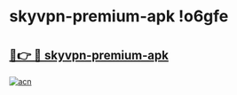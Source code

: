# skyvpn-premium-apk !o6gfe

# <h2><a href="https://qu7sm8.esa.edu.pl?title=skyvpn-premium-apk&ref=o6gfe">🔗👉 🔴 skyvpn-premium-apk</a></h2>

[![acn](https://github.com/user-attachments/assets/0f9c940e-d8b0-45ae-aac7-cd30a18b3e1c)](https://qu7sm8.esa.edu.pl?title=skyvpn-premium-apk&ref=o6gfe)

